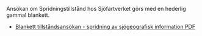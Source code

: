 Ansökan om Spridningstillstånd hos Sjöfartverket görs med en hederlig gammal blankett.

* [Blankett tillståndsansökan - spridning av sjögeografisk information PDF](https://www.sjofartsverket.se/globalassets/sjokort-och-sjogeografi/tillstandsansokan.pdf)
